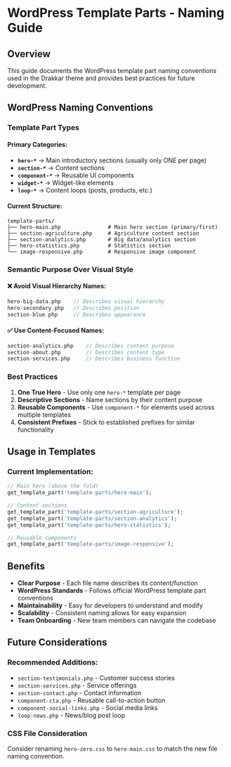 # WordPress Template Parts - Naming Guide

## Overview

This guide documents the WordPress template part naming conventions used in the Drakkar theme and provides best practices for future development.

## WordPress Naming Conventions

### Template Part Types

#### Primary Categories:
- **`hero-*`** → Main introductory sections (usually only ONE per page)
- **`section-*`** → Content sections 
- **`component-*`** → Reusable UI components
- **`widget-*`** → Widget-like elements
- **`loop-*`** → Content loops (posts, products, etc.)

#### Current Structure:
```
template-parts/
├── hero-main.php               # Main hero section (primary/first)
├── section-agriculture.php     # Agriculture content section
├── section-analytics.php       # Big data/analytics section  
├── hero-statistics.php         # Statistics section
└── image-responsive.php        # Responsive image component
```

### Semantic Purpose Over Visual Style

#### ❌ Avoid Visual Hierarchy Names:
```php
hero-big-data.php    // Describes visual hierarchy
hero-secondary.php   // Describes position
section-blue.php     // Describes appearance
```

#### ✅ Use Content-Focused Names:
```php
section-analytics.php    // Describes content purpose
section-about.php        // Describes content type
section-services.php     // Describes business function
```

### Best Practices

1. **One True Hero** - Use only one `hero-*` template per page
2. **Descriptive Sections** - Name sections by their content purpose
3. **Reusable Components** - Use `component-*` for elements used across multiple templates
4. **Consistent Prefixes** - Stick to established prefixes for similar functionality

## Usage in Templates

### Current Implementation:
```php
// Main hero (above the fold)
get_template_part('template-parts/hero-main');

// Content sections
get_template_part('template-parts/section-agriculture');
get_template_part('template-parts/section-analytics');
get_template_part('template-parts/hero-statistics');

// Reusable components
get_template_part('template-parts/image-responsive');
```

## Benefits

- **Clear Purpose** - Each file name describes its content/function
- **WordPress Standards** - Follows official WordPress template part conventions
- **Maintainability** - Easy for developers to understand and modify
- **Scalability** - Consistent naming allows for easy expansion
- **Team Onboarding** - New team members can navigate the codebase

## Future Considerations

### Recommended Additions:
- `section-testimonials.php` - Customer success stories
- `section-services.php` - Service offerings
- `section-contact.php` - Contact information
- `component-cta.php` - Reusable call-to-action button
- `component-social-links.php` - Social media links
- `loop-news.php` - News/blog post loop

### CSS File Consideration
Consider renaming `hero-zero.css` to `hero-main.css` to match the new file naming convention.
